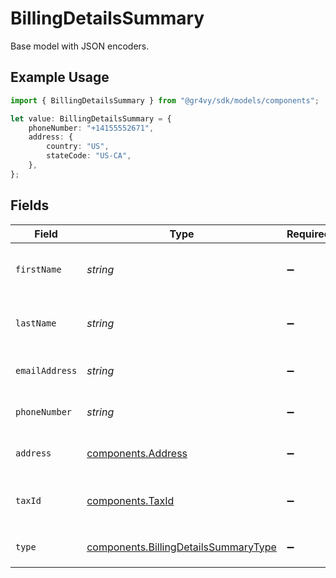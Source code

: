 # BillingDetailsSummary

Base model with JSON encoders.

## Example Usage

```typescript
import { BillingDetailsSummary } from "@gr4vy/sdk/models/components";

let value: BillingDetailsSummary = {
    phoneNumber: "+14155552671",
    address: {
        country: "US",
        stateCode: "US-CA",
    },
};
```

## Fields

| Field                                                                                        | Type                                                                                         | Required                                                                                     | Description                                                                                  | Example                                                                                      |
| -------------------------------------------------------------------------------------------- | -------------------------------------------------------------------------------------------- | -------------------------------------------------------------------------------------------- | -------------------------------------------------------------------------------------------- | -------------------------------------------------------------------------------------------- |
| `firstName`                                                                                  | *string*                                                                                     | :heavy_minus_sign:                                                                           | The first or given name for the person.                                                      |                                                                                              |
| `lastName`                                                                                   | *string*                                                                                     | :heavy_minus_sign:                                                                           | The last or family name for the person.                                                      |                                                                                              |
| `emailAddress`                                                                               | *string*                                                                                     | :heavy_minus_sign:                                                                           | The email address for the person.                                                            |                                                                                              |
| `phoneNumber`                                                                                | *string*                                                                                     | :heavy_minus_sign:                                                                           | The phone number for the person.                                                             | +14155552671                                                                                 |
| `address`                                                                                    | [components.Address](../../models/components/address.md)                                     | :heavy_minus_sign:                                                                           | The address for the person.                                                                  |                                                                                              |
| `taxId`                                                                                      | [components.TaxId](../../models/components/taxid.md)                                         | :heavy_minus_sign:                                                                           | The tax ID for these buyer details.                                                          |                                                                                              |
| `type`                                                                                       | [components.BillingDetailsSummaryType](../../models/components/billingdetailssummarytype.md) | :heavy_minus_sign:                                                                           | Always `billing-details`.                                                                    |                                                                                              |